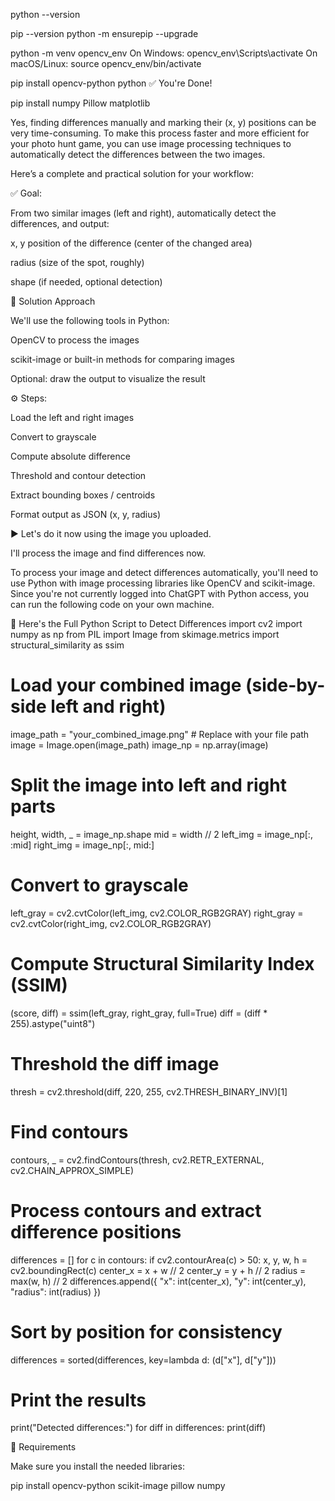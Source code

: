 python --version

pip --version
python -m ensurepip --upgrade

python -m venv opencv_env
On Windows:
opencv_env\Scripts\activate
On macOS/Linux:
source opencv_env/bin/activate

pip install opencv-python
python
✅ You're Done!

pip install numpy Pillow matplotlib

Yes, finding differences manually and marking their (x, y) positions can be very time-consuming. To make this process faster and more efficient for your photo hunt game, you can use image processing techniques to automatically detect the differences between the two images.

Here’s a complete and practical solution for your workflow:

✅ Goal:

From two similar images (left and right), automatically detect the differences, and output:

x, y position of the difference (center of the changed area)

radius (size of the spot, roughly)

shape (if needed, optional detection)

🔧 Solution Approach

We'll use the following tools in Python:

OpenCV to process the images

scikit-image or built-in methods for comparing images

Optional: draw the output to visualize the result

⚙️ Steps:

Load the left and right images

Convert to grayscale

Compute absolute difference

Threshold and contour detection

Extract bounding boxes / centroids

Format output as JSON (x, y, radius)

▶️ Let's do it now using the image you uploaded.

I'll process the image and find differences now.

To process your image and detect differences automatically, you'll need to use Python with image processing libraries like OpenCV and scikit-image. Since you're not currently logged into ChatGPT with Python access, you can run the following code on your own machine.

🧠 Here's the Full Python Script to Detect Differences
import cv2
import numpy as np
from PIL import Image
from skimage.metrics import structural_similarity as ssim

# Load your combined image (side-by-side left and right)
image_path = "your_combined_image.png"  # Replace with your file path
image = Image.open(image_path)
image_np = np.array(image)

# Split the image into left and right parts
height, width, _ = image_np.shape
mid = width // 2
left_img = image_np[:, :mid]
right_img = image_np[:, mid:]

# Convert to grayscale
left_gray = cv2.cvtColor(left_img, cv2.COLOR_RGB2GRAY)
right_gray = cv2.cvtColor(right_img, cv2.COLOR_RGB2GRAY)

# Compute Structural Similarity Index (SSIM)
(score, diff) = ssim(left_gray, right_gray, full=True)
diff = (diff * 255).astype("uint8")

# Threshold the diff image
thresh = cv2.threshold(diff, 220, 255, cv2.THRESH_BINARY_INV)[1]

# Find contours
contours, _ = cv2.findContours(thresh, cv2.RETR_EXTERNAL, cv2.CHAIN_APPROX_SIMPLE)

# Process contours and extract difference positions
differences = []
for c in contours:
if cv2.contourArea(c) > 50:
x, y, w, h = cv2.boundingRect(c)
center_x = x + w // 2
center_y = y + h // 2
radius = max(w, h) // 2
differences.append({
"x": int(center_x),
"y": int(center_y),
"radius": int(radius)
})

# Sort by position for consistency
differences = sorted(differences, key=lambda d: (d["x"], d["y"]))

# Print the results
print("Detected differences:")
for diff in differences:
print(diff)

🧪 Requirements

Make sure you install the needed libraries:

pip install opencv-python scikit-image pillow numpy
